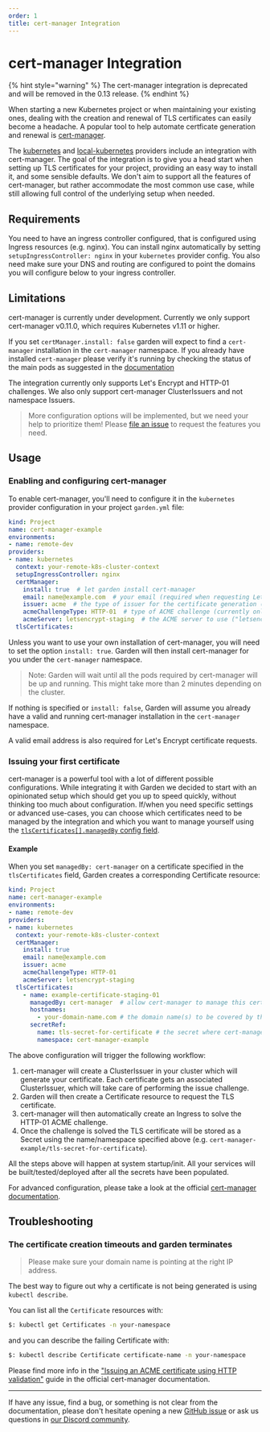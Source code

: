 ```yaml
---
order: 1
title: cert-manager Integration
---
```


# cert-manager Integration

{% hint style="warning" %}
The cert-manager integration is deprecated and will be removed in the 0.13 release.
{% endhint %}

When starting a new Kubernetes project or when maintaining your existing ones, dealing with the creation and renewal of TLS certificates can easily become a headache. A popular tool to help automate certficate generation and renewal is [cert-manager](https://github.com/jetstack/cert-manager).

The [kubernetes](../k8s-plugins/remote-k8s/README.md) and [local-kubernetes](../k8s-plugins/local-k8s/README.md) providers include an integration with cert-manager. The goal of the integration is to give you a head start when setting up TLS certificates for your project, providing an easy way to install it, and some sensible defaults.
We don't aim to support all the features of cert-manager, but rather accommodate the most common use case, while still allowing full control of the underlying setup when needed.

## Requirements

You need to have an ingress controller configured, that is configured using Ingress resources (e.g. nginx). You can install nginx automatically by setting `setupIngressController: nginx` in your `kubernetes` provider config.
You also need make sure your DNS and routing are configured to point the domains you will configure below to your ingress controller.

## Limitations

cert-manager is currently under development. Currently we only support cert-manager v0.11.0, which requires Kubernetes v1.11 or higher.

If you set `certManager.install: false` garden will expect to find a `cert-manager` installation in the `cert-manager` namespace.
If you already have installed `cert-manager` please verify it's running by checking the status of the main pods as suggested in the [documentation](https://cert-manager.io/docs/installation/verify/)

The integration currently only supports Let's Encrypt and HTTP-01 challenges. We also only support cert-manager ClusterIssuers and not namespace Issuers.

> More configuration options will be implemented, but we need your help to prioritize them! Please [file an issue](https://github.com/garden-io/garden/issues) to request the features you need.

## Usage

### Enabling and configuring cert-manager

To enable cert-manager, you'll need to configure it in the `kubernetes` provider configuration in your project `garden.yml` file:

```yaml
kind: Project
name: cert-manager-example
environments:
- name: remote-dev
providers:
- name: kubernetes
  context: your-remote-k8s-cluster-context
  setupIngressController: nginx
  certManager:
    install: true  # let garden install cert-manager
    email: name@example.com  # your email (required when requesting Let's Encrypt certificates)
    issuer: acme  # the type of issuer for the certificate generation (currently only Let's Encrypt ACME is supported)
    acmeChallengeType: HTTP-01  # type of ACME challenge (currently only "HTTP-01" is supported)
    acmeServer: letsencrypt-staging  # the ACME server to use ("letsencrypt-staging" or "letsencrypt-prod")
  tlsCertificates:
```

Unless you want to use your own installation of cert-manager, you will need to set the option `install: true`. Garden will then install cert-manager for you under the `cert-manager` namespace.

> Note: Garden will wait until all the pods required by cert-manager will be up and running. This might take more than 2 minutes depending on the cluster.

If nothing is specified or `install: false`, Garden will assume you already have a valid and running cert-manager installation in the `cert-manager` namespace.

A valid email address is also required for Let's Encrypt certificate requests.

### Issuing your first certificate

cert-manager is a powerful tool with a lot of different possible configurations. While integrating it with Garden we decided to start with an opinionated setup which should get you up to speed quickly, without thinking too much about configuration.
If/when you need specific settings or advanced use-cases, you can choose which certificates need to be managed by the integration and which you want to manage yourself using the [`tlsCertificates[].managedBy` config field](../reference/providers/kubernetes.md#providerstlscertificatesmanagedby).

#### Example

When you set `managedBy: cert-manager` on a certificate specified in the `tlsCertificates` field, Garden creates a corresponding Certificate resource:

```yaml
kind: Project
name: cert-manager-example
environments:
- name: remote-dev
providers:
- name: kubernetes
  context: your-remote-k8s-cluster-context
  certManager:
    install: true
    email: name@example.com
    issuer: acme
    acmeChallengeType: HTTP-01
    acmeServer: letsencrypt-staging
  tlsCertificates:
    - name: example-certificate-staging-01
      managedBy: cert-manager  # allow cert-manager to manage this certificate
      hostnames:
        - your-domain-name.com # the domain name(s) to be covered by the certificate
      secretRef:
        name: tls-secret-for-certificate # the secret where cert-manager will store the TLS certificate once it's generated
        namespace: cert-manager-example
```

The above configuration will trigger the following workflow:

1. cert-manager will create a ClusterIssuer in your cluster which will generate your certificate. Each certificate gets an associated ClusterIssuer, which will take care of performing the issue challenge.
2. Garden will then create a Certificate resource to request the TLS certificate.
3. cert-manager will then automatically create an Ingress to solve the HTTP-01 ACME challenge.
4. Once the challenge is solved the TLS certificate will be stored as a Secret using the name/namespace specified above (e.g. `cert-manager-example/tls-secret-for-certificate`).

All the steps above will happen at system startup/init. All your services will be built/tested/deployed after all the secrets have been populated.

For advanced configuration, please take a look at the official [cert-manager documentation](https://cert-manager.io/docs/usage/).

## Troubleshooting

### The certificate creation timeouts and garden terminates

> Please make sure your domain name is pointing at the right IP address.

The best way to figure out why a certificate is not being generated is using `kubectl describe`.

You can list all the `Certificate` resources with:

```sh
$: kubectl get Certificates -n your-namespace
```

and you can describe the failing Certificate with:

```sh
$: kubectl describe Certificate certificate-name -n your-namespace
```

Please find more info in the ["Issuing an ACME certificate using HTTP validation"](https://cert-manager.io/docs/tutorials/acme/http-validation/#issuing-an-acme-certificate-using-http-validation) guide in the official cert-manager documentation.

---

If have any issue, find a bug, or something is not clear from the documentation, please don't hesitate opening a new [GitHub issue](https://github.com/garden-io/garden/issues/new?template=BUG_REPORT.md) or ask us questions in [our Discord community](https://discord.gg/FrmhuUjFs6).
